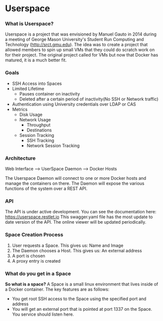 # Userspace

### What is Userspace?
Userspace is a project that was envisioned by Manuel Gauto 
in 2014 during a meeting of George Mason University's Student Run Computing and Technology (http://srct.gmu.edu).
The idea was to create a project that allowed members to spin up small VMs that they could do
scratch work on for their project. The original project called for VMs but now that Docker has
matured, it is a much better fit.

### Goals

- SSH Access into Spaces
- Limited Lifetime
  * Pauses container on inactivity
  * Deleted after a certain period of inactivity(No SSH or Network traffic)
- Authentication using University credentials over LDAP or CAS
- Metrics
  * Disk Usage
  * Network Usage
    * Throughput
    * Destinations
  * Session Tracking
    * SSH Tracking
    * Network Session Tracking

### Architecture
Web Interface --> UserSpace Daemon --> Docker Hosts

The Userspace Daemon will connect to one or more Docker hosts and manage the containers
on there. The Daemon will expose the various functions of the system over a REST API. 

### API
The API is under active development. 
You can see the documentation here: https://userspace.restlet.io
This swagger.yaml file has the most update to date version of the API. 
The online viewer will be updated periodically.

### Space Creation Process

1. User requests a Space. This gives us: Name and Image
2. The Daemon chooses a Host. This gives us: An external address
3. A port is chosen
4. A proxy entry is created

### What do you get in a Space

**So what is a space?**
A Space is a small linux environment that lives inside of a Docker container. The key
features are as follows:

- You get root SSH access to the Space using the specified port and address
- You will get an external port that is pointed at port 1337 on the Space. You service should listen here.
